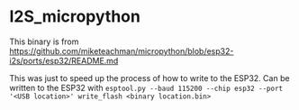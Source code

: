 # I2S_micropython

This binary is from https://github.com/miketeachman/micropython/blob/esp32-i2s/ports/esp32/README.md

This was just to speed up the process of how to write to the ESP32. Can be written to the ESP32 with 
```esptool.py --baud 115200 --chip esp32 --port '<USB location>' write_flash <binary location.bin>```
